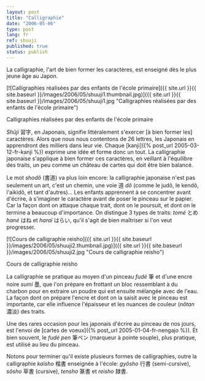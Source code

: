 ```yaml
---
layout: post
title: "Calligraphie"
date: "2006-05-06"
type: post
lang: fr
ref: shuuji
published: true
status: publish
---
```




La calligraphie, l'art de bien former les caractères, est enseigné dès le plus jeune âge au Japon.

 

[![Calligraphies réalisées par des enfants de l'école primaire]({{ site.url }}{{ site.baseurl }}/images/2006/05/shuuji1.thumbnail.jpg)]({{ site.url }}{{ site.baseurl }}/images/2006/05/shuuji1.jpg "Calligraphies réalisées par des enfants de l'école primaire")

Calligraphies réalisées par des enfants de l'école primaire

_Shûji_ 習字, en Japonais, signifie littéralement s'exercer \[à bien former les\] caractères. Alors que nous nous contentons de 26 lettres, les Japonais en apprendront des milliers dans leur vie. Chaque [kanji]({% post_url 2005-03-12-fr-kanji %}) exprime une idée et forme donc un tout. La calligraphie japonaise s'applique à bien former ces caractères, en veillant à l'équilibre des traits, un peu comme un château de cartes qui doit être bien balancé.

Le mot _shodô_ (書道) va plus loin encore: la calligraphie japonaise n'est pas seulement un art, c'est un chemin, une voie 道 _dô_ (comme le judô, le kendô, l'aikidô, et tant d'autres)... Les enfants apprennent à se concentrer avant d'écrire, à s'imaginer le caractère avant de poser le pinceau sur le papier. Car la façon dont on attaque chaque trait, dont on le poursuit, et dont on le termine a beaucoup d'importance. On distingue 3 types de traits: _tomé_ とめ _hané_ はね et _haraï_ はらい, qu'il s'agit de bien maîtriser si l'on veut progresser.

[![Cours de calligraphie reisho]({{ site.url }}{{ site.baseurl }}/images/2006/05/shuuji2.thumbnail.jpg)]({{ site.url }}{{ site.baseurl }}/images/2006/05/shuuji2.jpg "Cours de calligraphie reisho")

Cours de calligraphie reisho

La calligraphie se pratique au moyen d'un pinceau _fudé_ 筆 et d'une encre noire _sumi_ 墨, que l'on prépare en frottant un bloc ressemblant à du charbon pour en extraire un poudre qui est ensuite mélangée avec de l'eau. La façon dont on prépare l'encre et dont on la saisit avec le pinceau est importante, car elle influence l'épaisseur et les nuances de couleur (_nôtan_ 濃淡) des traits.

Une des rares occasion pour les japonais d'écrire au pinceau de nos jours, est l'envoi de [cartes de voeux]({% post_url 2005-01-04-fr-nengajo %}). Et bien souvent, le _fudé pen_ 筆ペン (marqueur à pointe souple), plus pratique, est utilisé au lieu du pinceau.

Notons pour terminer qu'il existe plusieurs formes de calligraphies, outre la calligraphie _kaïsho_ 楷書 enseignée à l'école: _gyôsho_ 行書 (semi-cursive), _sôsho_ 草書 (cursive), _tensho_ 篆書 et _reisho_ 隷書.


